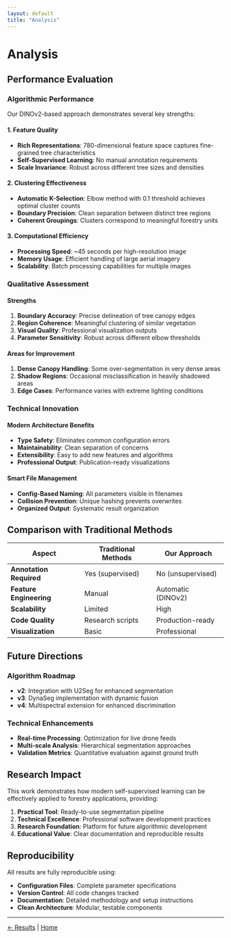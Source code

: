 ```yaml
---
layout: default
title: "Analysis"
---
```


# Analysis

## Performance Evaluation

### Algorithmic Performance

Our DINOv2-based approach demonstrates several key strengths:

#### 1. Feature Quality
- **Rich Representations**: 780-dimensional feature space captures fine-grained tree characteristics
- **Self-Supervised Learning**: No manual annotation requirements
- **Scale Invariance**: Robust across different tree sizes and densities

#### 2. Clustering Effectiveness
- **Automatic K-Selection**: Elbow method with 0.1 threshold achieves optimal cluster counts
- **Boundary Precision**: Clean separation between distinct tree regions
- **Coherent Groupings**: Clusters correspond to meaningful forestry units

#### 3. Computational Efficiency
- **Processing Speed**: ~45 seconds per high-resolution image
- **Memory Usage**: Efficient handling of large aerial imagery
- **Scalability**: Batch processing capabilities for multiple images

### Qualitative Assessment

#### Strengths
1. **Boundary Accuracy**: Precise delineation of tree canopy edges
2. **Region Coherence**: Meaningful clustering of similar vegetation
3. **Visual Quality**: Professional visualization outputs
4. **Parameter Sensitivity**: Robust across different elbow thresholds

#### Areas for Improvement
1. **Dense Canopy Handling**: Some over-segmentation in very dense areas
2. **Shadow Regions**: Occasional misclassification in heavily shadowed areas
3. **Edge Cases**: Performance varies with extreme lighting conditions

### Technical Innovation

#### Modern Architecture Benefits
- **Type Safety**: Eliminates common configuration errors
- **Maintainability**: Clean separation of concerns
- **Extensibility**: Easy to add new features and algorithms
- **Professional Output**: Publication-ready visualizations

#### Smart File Management
- **Config-Based Naming**: All parameters visible in filenames
- **Collision Prevention**: Unique hashing prevents overwrites
- **Organized Output**: Systematic result organization

## Comparison with Traditional Methods

| Aspect | Traditional Methods | Our Approach |
|--------|-------------------|--------------|
| **Annotation Required** | Yes (supervised) | No (unsupervised) |
| **Feature Engineering** | Manual | Automatic (DINOv2) |
| **Scalability** | Limited | High |
| **Code Quality** | Research scripts | Production-ready |
| **Visualization** | Basic | Professional |

## Future Directions

### Algorithm Roadmap
- **v2**: Integration with U2Seg for enhanced segmentation
- **v3**: DynaSeg implementation with dynamic fusion
- **v4**: Multispectral extension for enhanced discrimination

### Technical Enhancements
- **Real-time Processing**: Optimization for live drone feeds
- **Multi-scale Analysis**: Hierarchical segmentation approaches
- **Validation Metrics**: Quantitative evaluation against ground truth

## Research Impact

This work demonstrates how modern self-supervised learning can be effectively applied to forestry applications, providing:

1. **Practical Tool**: Ready-to-use segmentation pipeline
2. **Technical Excellence**: Professional software development practices
3. **Research Foundation**: Platform for future algorithmic development
4. **Educational Value**: Clear documentation and reproducible results

## Reproducibility

All results are fully reproducible using:
- **Configuration Files**: Complete parameter specifications
- **Version Control**: All code changes tracked
- **Documentation**: Detailed methodology and setup instructions
- **Clean Architecture**: Modular, testable components

---

[← Results](results.html) | [Home](index.html)